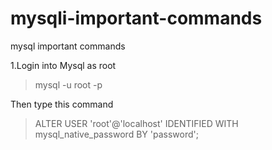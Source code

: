 # mysqli-important-commands
mysql important commands 

1.Login into Mysql as root 
>mysql -u root -p

Then type this command

>ALTER USER 'root'@'localhost' IDENTIFIED WITH mysql_native_password BY 'password'; 
